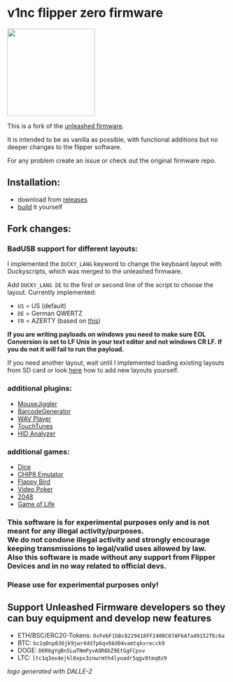 # v1nc flipper zero firmware
<img src="https://raw.githubusercontent.com/v1nc/flipperzero-firmware/dev/logo.png" width="200" />

This is a fork of the [unleashed firmware](https://github.com/Eng1n33r/flipperzero-firmware).

It is intended to be as vanilla as possible, with functional additions but no deeper changes to the flipper software.

For any problem create an issue or check out the original firmware repo.

## Installation:
* download from [releases](https://github.com/v1nc/flipperzero-firmware/releases)
* [build](https://github.com/v1nc/flipperzero-firmware/blob/dev/documentation/HowToBuild.md) it yourself

## Fork changes:

### BadUSB support for different layouts:
I implemented the `DUCKY_LANG` keyword to change the keyboard layout with Duckyscripts, which was merged to the unleashed firmware.

Add `DUCKY_LANG DE` to the first or second line of the script to choose the layout.
Currently implemented:
* `US` = US (default)
* `DE` = German QWERTZ
* `FR` = AZERTY (based on [this](https://github.com/ikazeer/flipperzero-AZERTY))

**If you are writing payloads on windows you need to make sure EOL Conversion is set to LF Unix in your text editor and not windows CR LF. If you do not it will fail to run the payload.**


If you need another layout, wait until I implemented loading existing layouts from SD card or look [here](https://github.com/v1nc/flipperzero-firmware/blob/dev/documentation/HowToAddLayout.md) how to add new layouts yourself.


### additional plugins:
* [MouseJiggler](https://github.com/RogueMaster/flipperzero-firmware-wPlugins/tree/unleashed/applications/mouse_jiggler)
* [BarcodeGenerator](https://github.com/RogueMaster/flipperzero-firmware-wPlugins/tree/unleashed/applications/barcode_generator)
* [WAV Player](https://github.com/RogueMaster/flipperzero-firmware-wPlugins/tree/unleashed/applications/wav_player)
* [TouchTunes](https://github.com/RogueMaster/flipperzero-firmware-wPlugins/tree/unleashed/applications/jukebox)
* [HID Analyzer](https://github.com/RogueMaster/flipperzero-firmware-wPlugins/tree/unleashed/applications/hid_analyzer)

### additional games:
* [Dice](https://github.com/RogueMaster/flipperzero-firmware-wPlugins/tree/unleashed/applications/dice)
* [CHIP8 Emulator](https://github.com/RogueMaster/flipperzero-firmware-wPlugins/tree/unleashed/applications/chip8)
* [Flappy Bird](https://github.com/RogueMaster/flipperzero-firmware-wPlugins/tree/unleashed/applications/flappy_bird)
* [Video Poker](https://github.com/RogueMaster/flipperzero-firmware-wPlugins/tree/unleashed/applications/VideoPoker)
* [2048](https://github.com/RogueMaster/flipperzero-firmware-wPlugins/tree/unleashed/applications/game2048)
* [Game of Life](https://github.com/RogueMaster/flipperzero-firmware-wPlugins/tree/unleashed/applications/game_of_life)

### This software is for experimental purposes only and is not meant for any illegal activity/purposes. <br> We do not condone illegal activity and strongly encourage keeping transmissions to legal/valid uses allowed by law. <br> Also this software is made without any support from Flipper Devices and in no way related to official devs. 
### Please use for experimental purposes only!

## Support Unleashed Firmware developers so they can buy equipment and develop new features
* ETH/BSC/ERC20-Tokens: `0xFebF1bBc8229418FF2408C07AF6Afa49152fEc6a`
* BTC: `bc1q0np836jk9jwr4dd7p6qv66d04vamtqkxrecck9`
* DOGE: `D6R6gYgBn5LwTNmPyvAQR6bZ9EtGgFCpvv`
* LTC: `ltc1q3ex4ejkl0xpx3znwrmth4lyuadr5qgv8tmq8z9`

_logo generated with DALLE-2_

